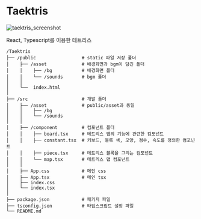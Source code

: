 # Taektris

![taektris_screenshot](https://user-images.githubusercontent.com/22310601/105666806-6b128c00-5f1d-11eb-8d22-147a2df43201.png)

React, Typescript를 이용한 테트리스

```
/Taektris  
├── /public                 # static 파일 저장 폴더  
│    ├── /asset             # 배경화면과 bgm이 담긴 폴더  
│    │    ├── /bg           # 배경화면 폴더  
│    │    └── /sounds       # bgm 폴더  
│    │  
│    └──  index.html  
│  
├── /src                    # 개발 폴더  
│    ├── /asset             # public/asset과 동일  
│    │    ├── /bg  
│    │    └── /sounds  
│    │  
│    ├── /component         # 컴포넌트 폴더  
│    │    ├── board.tsx     # 테트리스 맵의 기능에 관련한 컴포넌트  
│    │    ├── constant.tsx  # 키보드, 블록 색, 모양, 점수, 속도를 정의한 컴포넌트  
│    │    ├── piece.tsx     # 테트리스 블록을 그리는 컴포넌트  
│    │    └── map.tsx       # 테트리스 맵 컴포넌트
│    │  
│    ├── App.css            # 메인 css  
│    ├── App.tsx            # 메인 tsx  
│    ├── index.css  
│    └── index.tsx  
│  
├── package.json            # 패키지 파일  
├── tsconfig.json           # 타입스크립트 설정 파일  
└── README.md  
```

